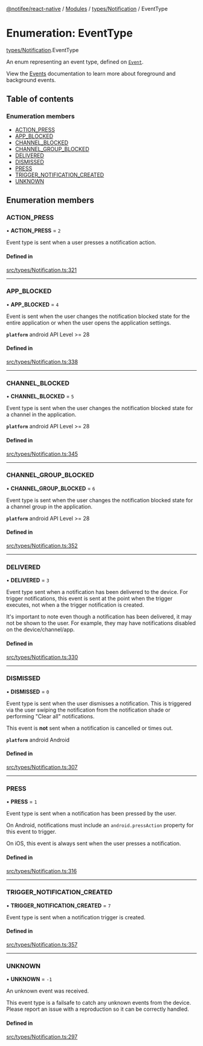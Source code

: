 [@notifee/react-native](../README.md) / [Modules](../modules.md) / [types/Notification](../modules/types_Notification.md) / EventType

# Enumeration: EventType

[types/Notification](../modules/types_Notification.md).EventType

An enum representing an event type, defined on [`Event`](/react-native/reference/event).

View the [Events](/react-native/docs/events) documentation to learn more about foreground and
background events.

## Table of contents

### Enumeration members

- [ACTION\_PRESS](types_Notification.EventType.md#action_press)
- [APP\_BLOCKED](types_Notification.EventType.md#app_blocked)
- [CHANNEL\_BLOCKED](types_Notification.EventType.md#channel_blocked)
- [CHANNEL\_GROUP\_BLOCKED](types_Notification.EventType.md#channel_group_blocked)
- [DELIVERED](types_Notification.EventType.md#delivered)
- [DISMISSED](types_Notification.EventType.md#dismissed)
- [PRESS](types_Notification.EventType.md#press)
- [TRIGGER\_NOTIFICATION\_CREATED](types_Notification.EventType.md#trigger_notification_created)
- [UNKNOWN](types_Notification.EventType.md#unknown)

## Enumeration members

### ACTION\_PRESS

• **ACTION\_PRESS** = `2`

Event type is sent when a user presses a notification action.

#### Defined in

[src/types/Notification.ts:321](https://github.com/notifee/react-native-notifee/blob/ee86b51/src/types/Notification.ts#L321)

___

### APP\_BLOCKED

• **APP\_BLOCKED** = `4`

Event is sent when the user changes the notification blocked state for the entire application or
when the user opens the application settings.

**`platform`** android API Level >= 28

#### Defined in

[src/types/Notification.ts:338](https://github.com/notifee/react-native-notifee/blob/ee86b51/src/types/Notification.ts#L338)

___

### CHANNEL\_BLOCKED

• **CHANNEL\_BLOCKED** = `5`

Event type is sent when the user changes the notification blocked state for a channel in the application.

**`platform`** android API Level >= 28

#### Defined in

[src/types/Notification.ts:345](https://github.com/notifee/react-native-notifee/blob/ee86b51/src/types/Notification.ts#L345)

___

### CHANNEL\_GROUP\_BLOCKED

• **CHANNEL\_GROUP\_BLOCKED** = `6`

Event type is sent when the user changes the notification blocked state for a channel group in the application.

**`platform`** android API Level >= 28

#### Defined in

[src/types/Notification.ts:352](https://github.com/notifee/react-native-notifee/blob/ee86b51/src/types/Notification.ts#L352)

___

### DELIVERED

• **DELIVERED** = `3`

Event type sent when a notification has been delivered to the device. For trigger notifications,
this event is sent at the point when the trigger executes, not when a the trigger notification is created.

It's important to note even though a notification has been delivered, it may not be shown to the
user. For example, they may have notifications disabled on the device/channel/app.

#### Defined in

[src/types/Notification.ts:330](https://github.com/notifee/react-native-notifee/blob/ee86b51/src/types/Notification.ts#L330)

___

### DISMISSED

• **DISMISSED** = `0`

Event type is sent when the user dismisses a notification. This is triggered via the user swiping
the notification from the notification shade or performing "Clear all" notifications.

This event is **not** sent when a notification is cancelled or times out.

**`platform`** android Android

#### Defined in

[src/types/Notification.ts:307](https://github.com/notifee/react-native-notifee/blob/ee86b51/src/types/Notification.ts#L307)

___

### PRESS

• **PRESS** = `1`

Event type is sent when a notification has been pressed by the user.

On Android, notifications must include an `android.pressAction` property for this event to trigger.

On iOS, this event is always sent when the user presses a notification.

#### Defined in

[src/types/Notification.ts:316](https://github.com/notifee/react-native-notifee/blob/ee86b51/src/types/Notification.ts#L316)

___

### TRIGGER\_NOTIFICATION\_CREATED

• **TRIGGER\_NOTIFICATION\_CREATED** = `7`

Event type is sent when a notification trigger is created.

#### Defined in

[src/types/Notification.ts:357](https://github.com/notifee/react-native-notifee/blob/ee86b51/src/types/Notification.ts#L357)

___

### UNKNOWN

• **UNKNOWN** = `-1`

An unknown event was received.

This event type is a failsafe to catch any unknown events from the device. Please
report an issue with a reproduction so it can be correctly handled.

#### Defined in

[src/types/Notification.ts:297](https://github.com/notifee/react-native-notifee/blob/ee86b51/src/types/Notification.ts#L297)
